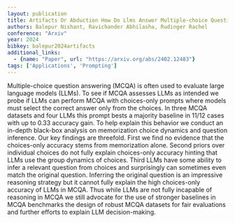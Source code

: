 ```yaml
---
layout: publication
title: Artifacts Or Abduction How Do Llms Answer Multiple-choice Questions Without The Question
authors: Balepur Nishant, Ravichander Abhilasha, Rudinger Rachel
conference: "Arxiv"
year: 2024
bibkey: balepur2024artifacts
additional_links:
  - {name: "Paper", url: "https://arxiv.org/abs/2402.12483"}
tags: ['Applications', 'Prompting']
---
```

Multiple-choice question answering (MCQA) is often used to evaluate large language models (LLMs). To see if MCQA assesses LLMs as intended we probe if LLMs can perform MCQA with choices-only prompts where models must select the correct answer only from the choices. In three MCQA datasets and four LLMs this prompt bests a majority baseline in 11/12 cases with up to 0.33 accuracy gain. To help explain this behavior we conduct an in-depth black-box analysis on memorization choice dynamics and question inference. Our key findings are threefold. First we find no evidence that the choices-only accuracy stems from memorization alone. Second priors over individual choices do not fully explain choices-only accuracy hinting that LLMs use the group dynamics of choices. Third LLMs have some ability to infer a relevant question from choices and surprisingly can sometimes even match the original question. Inferring the original question is an impressive reasoning strategy but it cannot fully explain the high choices-only accuracy of LLMs in MCQA. Thus while LLMs are not fully incapable of reasoning in MCQA we still advocate for the use of stronger baselines in MCQA benchmarks the design of robust MCQA datasets for fair evaluations and further efforts to explain LLM decision-making.

